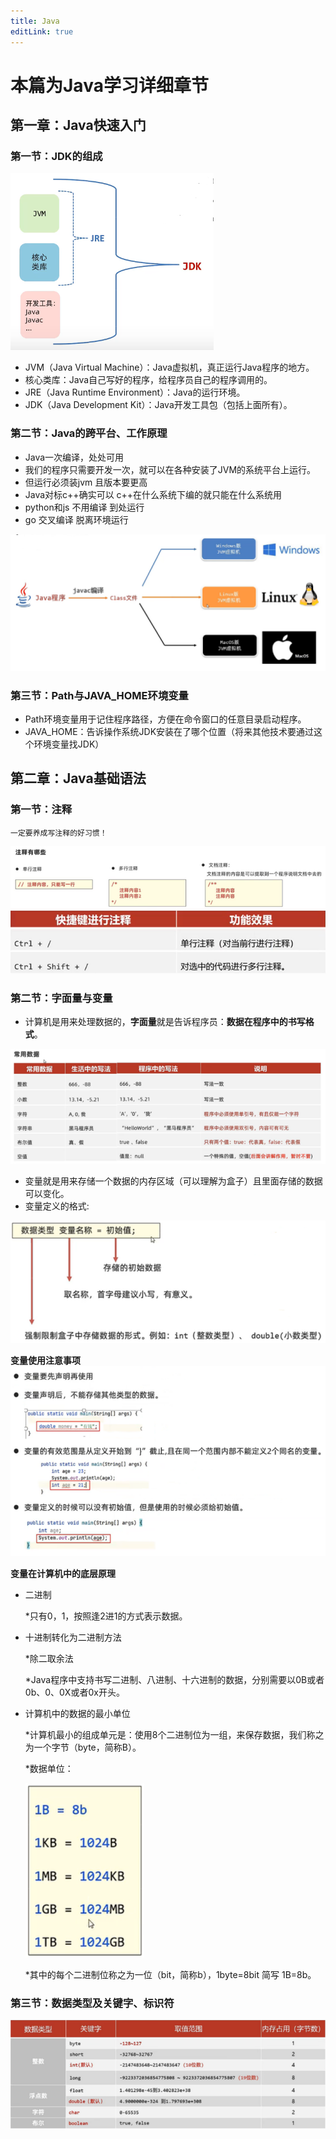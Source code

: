 ```yaml
---
title: Java
editLink: true
---
```


# 本篇为Java学习详细章节

## 第一章：Java快速入门

### 第一节：JDK的组成
<img src="../images/JDK.png" alt="">

- JVM（Java Virtual Machine）：Java虚拟机，真正运行Java程序的地方。
- 核心类库：Java自己写好的程序，给程序员自己的程序调用的。
- JRE（Java Runtime Environment）：Java的运行环境。
- JDK（Java Development Kit）：Java开发工具包（包括上面所有）。

### 第二节：Java的跨平台、工作原理
- Java一次编译，处处可用
- 我们的程序只需要开发一次，就可以在各种安装了JVM的系统平台上运行。
- 但运行必须装jvm 且版本要更高
- Java对标c++确实可以  c++在什么系统下编的就只能在什么系统用
- python和js  不用编译 到处运行
- go 交叉编译 脱离环境运行
<img src="../images/JavaTheory.png" alt="">

### 第三节：Path与JAVA_HOME环境变量
- Path环境变量用于记住程序路径，方便在命令窗口的任意目录启动程序。
- JAVA_HOME：告诉操作系统JDK安装在了哪个位置（将来其他技术要通过这个环境变量找JDK）

## 第二章：Java基础语法

### 第一节：注释

``一定要养成写注释的好习惯！``

<img src="../images/Annotation1.png" alt="">
<img src="../images/Annotation2.png" alt="">

### 第二节：字面量与变量
- 计算机是用来处理数据的，**字面量**就是告诉程序员：**数据在程序中的书写格式**。
<img src="../images/ZiMianLiang.png" alt="">

- 变量就是用来存储一个数据的内存区域（可以理解为盒子）且里面存储的数据可以变化。
- 变量定义的格式:
<img src="../images/BianLiang.png">

**变量使用注意事项**
<img src="../images/BianLiangNotice.png" alt="">

**变量在计算机中的底层原理**
- 二进制

    *只有0，1，按照逢2进1的方式表示数据。
- 十进制转化为二进制方法

    *除二取余法

    *Java程序中支持书写二进制、八进制、十六进制的数据，分别需要以0B或者0b、0、0X或者0x开头。
- 计算机中的数据的最小单位

    *计算机最小的组成单元是：使用8个二进制位为一组，来保存数据，我们称之为一个字节（byte，简称B）。

    *数据单位：

    <img src="../images/BianLiangTransfer.png" alt="">
    
    *其中的每个二进制位称之为一位（bit，简称b），1byte=8bit 简写 1B=8b。

### 第三节：数据类型及关键字、标识符
<img src="../images/DataType.png" alt="">